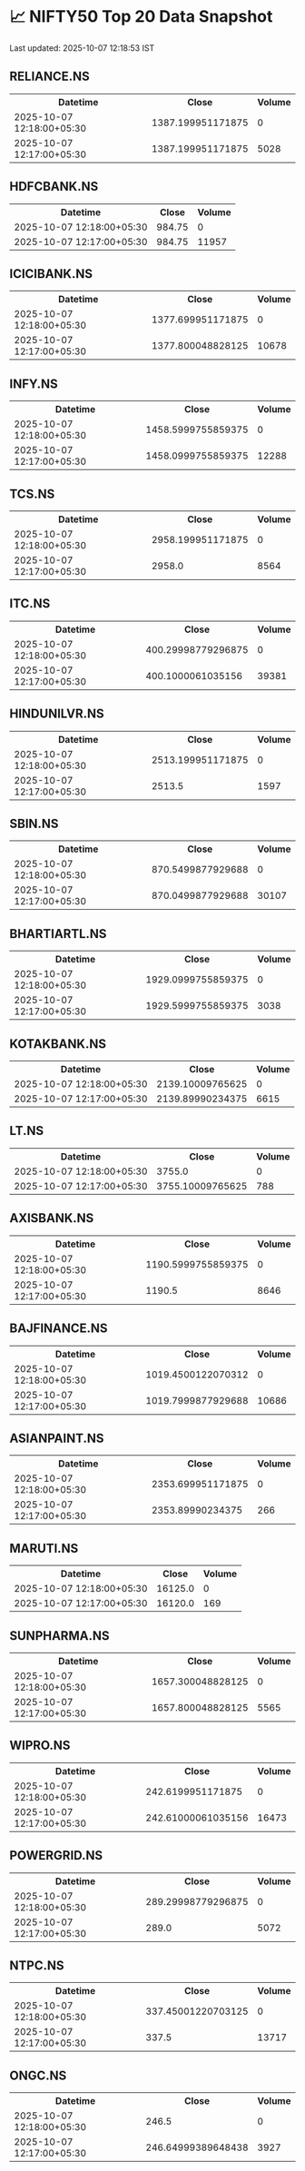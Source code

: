 # 📈 NIFTY50 Top 20 Data Snapshot

Last updated: 2025-10-07 12:18:53 IST

## RELIANCE.NS

<table>
  <tr><th>Datetime</th><th>Close</th><th>Volume</th></tr>
  <tr><td>2025-10-07 12:18:00+05:30</td><td>1387.199951171875</td><td>0</td></tr>
  <tr><td>2025-10-07 12:17:00+05:30</td><td>1387.199951171875</td><td>5028</td></tr>
</table>

## HDFCBANK.NS

<table>
  <tr><th>Datetime</th><th>Close</th><th>Volume</th></tr>
  <tr><td>2025-10-07 12:18:00+05:30</td><td>984.75</td><td>0</td></tr>
  <tr><td>2025-10-07 12:17:00+05:30</td><td>984.75</td><td>11957</td></tr>
</table>

## ICICIBANK.NS

<table>
  <tr><th>Datetime</th><th>Close</th><th>Volume</th></tr>
  <tr><td>2025-10-07 12:18:00+05:30</td><td>1377.699951171875</td><td>0</td></tr>
  <tr><td>2025-10-07 12:17:00+05:30</td><td>1377.800048828125</td><td>10678</td></tr>
</table>

## INFY.NS

<table>
  <tr><th>Datetime</th><th>Close</th><th>Volume</th></tr>
  <tr><td>2025-10-07 12:18:00+05:30</td><td>1458.5999755859375</td><td>0</td></tr>
  <tr><td>2025-10-07 12:17:00+05:30</td><td>1458.0999755859375</td><td>12288</td></tr>
</table>

## TCS.NS

<table>
  <tr><th>Datetime</th><th>Close</th><th>Volume</th></tr>
  <tr><td>2025-10-07 12:18:00+05:30</td><td>2958.199951171875</td><td>0</td></tr>
  <tr><td>2025-10-07 12:17:00+05:30</td><td>2958.0</td><td>8564</td></tr>
</table>

## ITC.NS

<table>
  <tr><th>Datetime</th><th>Close</th><th>Volume</th></tr>
  <tr><td>2025-10-07 12:18:00+05:30</td><td>400.29998779296875</td><td>0</td></tr>
  <tr><td>2025-10-07 12:17:00+05:30</td><td>400.1000061035156</td><td>39381</td></tr>
</table>

## HINDUNILVR.NS

<table>
  <tr><th>Datetime</th><th>Close</th><th>Volume</th></tr>
  <tr><td>2025-10-07 12:18:00+05:30</td><td>2513.199951171875</td><td>0</td></tr>
  <tr><td>2025-10-07 12:17:00+05:30</td><td>2513.5</td><td>1597</td></tr>
</table>

## SBIN.NS

<table>
  <tr><th>Datetime</th><th>Close</th><th>Volume</th></tr>
  <tr><td>2025-10-07 12:18:00+05:30</td><td>870.5499877929688</td><td>0</td></tr>
  <tr><td>2025-10-07 12:17:00+05:30</td><td>870.0499877929688</td><td>30107</td></tr>
</table>

## BHARTIARTL.NS

<table>
  <tr><th>Datetime</th><th>Close</th><th>Volume</th></tr>
  <tr><td>2025-10-07 12:18:00+05:30</td><td>1929.0999755859375</td><td>0</td></tr>
  <tr><td>2025-10-07 12:17:00+05:30</td><td>1929.5999755859375</td><td>3038</td></tr>
</table>

## KOTAKBANK.NS

<table>
  <tr><th>Datetime</th><th>Close</th><th>Volume</th></tr>
  <tr><td>2025-10-07 12:18:00+05:30</td><td>2139.10009765625</td><td>0</td></tr>
  <tr><td>2025-10-07 12:17:00+05:30</td><td>2139.89990234375</td><td>6615</td></tr>
</table>

## LT.NS

<table>
  <tr><th>Datetime</th><th>Close</th><th>Volume</th></tr>
  <tr><td>2025-10-07 12:18:00+05:30</td><td>3755.0</td><td>0</td></tr>
  <tr><td>2025-10-07 12:17:00+05:30</td><td>3755.10009765625</td><td>788</td></tr>
</table>

## AXISBANK.NS

<table>
  <tr><th>Datetime</th><th>Close</th><th>Volume</th></tr>
  <tr><td>2025-10-07 12:18:00+05:30</td><td>1190.5999755859375</td><td>0</td></tr>
  <tr><td>2025-10-07 12:17:00+05:30</td><td>1190.5</td><td>8646</td></tr>
</table>

## BAJFINANCE.NS

<table>
  <tr><th>Datetime</th><th>Close</th><th>Volume</th></tr>
  <tr><td>2025-10-07 12:18:00+05:30</td><td>1019.4500122070312</td><td>0</td></tr>
  <tr><td>2025-10-07 12:17:00+05:30</td><td>1019.7999877929688</td><td>10686</td></tr>
</table>

## ASIANPAINT.NS

<table>
  <tr><th>Datetime</th><th>Close</th><th>Volume</th></tr>
  <tr><td>2025-10-07 12:18:00+05:30</td><td>2353.699951171875</td><td>0</td></tr>
  <tr><td>2025-10-07 12:17:00+05:30</td><td>2353.89990234375</td><td>266</td></tr>
</table>

## MARUTI.NS

<table>
  <tr><th>Datetime</th><th>Close</th><th>Volume</th></tr>
  <tr><td>2025-10-07 12:18:00+05:30</td><td>16125.0</td><td>0</td></tr>
  <tr><td>2025-10-07 12:17:00+05:30</td><td>16120.0</td><td>169</td></tr>
</table>

## SUNPHARMA.NS

<table>
  <tr><th>Datetime</th><th>Close</th><th>Volume</th></tr>
  <tr><td>2025-10-07 12:18:00+05:30</td><td>1657.300048828125</td><td>0</td></tr>
  <tr><td>2025-10-07 12:17:00+05:30</td><td>1657.800048828125</td><td>5565</td></tr>
</table>

## WIPRO.NS

<table>
  <tr><th>Datetime</th><th>Close</th><th>Volume</th></tr>
  <tr><td>2025-10-07 12:18:00+05:30</td><td>242.6199951171875</td><td>0</td></tr>
  <tr><td>2025-10-07 12:17:00+05:30</td><td>242.61000061035156</td><td>16473</td></tr>
</table>

## POWERGRID.NS

<table>
  <tr><th>Datetime</th><th>Close</th><th>Volume</th></tr>
  <tr><td>2025-10-07 12:18:00+05:30</td><td>289.29998779296875</td><td>0</td></tr>
  <tr><td>2025-10-07 12:17:00+05:30</td><td>289.0</td><td>5072</td></tr>
</table>

## NTPC.NS

<table>
  <tr><th>Datetime</th><th>Close</th><th>Volume</th></tr>
  <tr><td>2025-10-07 12:18:00+05:30</td><td>337.45001220703125</td><td>0</td></tr>
  <tr><td>2025-10-07 12:17:00+05:30</td><td>337.5</td><td>13717</td></tr>
</table>

## ONGC.NS

<table>
  <tr><th>Datetime</th><th>Close</th><th>Volume</th></tr>
  <tr><td>2025-10-07 12:18:00+05:30</td><td>246.5</td><td>0</td></tr>
  <tr><td>2025-10-07 12:17:00+05:30</td><td>246.64999389648438</td><td>3927</td></tr>
</table>

